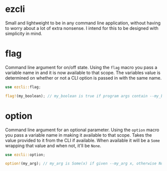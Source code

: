 # ezcli
Small and lightweight to be in any command line application, without having to worry
about a lot of extra nonsense. I intend for this to be designed with simplicity in mind.

# flag
Command line argument for on/off state. Using the `flag` macro you pass a variable
name in and it is now available to that scope. The variables value is determined
on whether or not a CLI option is passed in with the same name.
```rust
use ezcli::flag;

flag!(my_boolean); // my_boolean is true if program args contain --my_boolean
```

# option
Command line argument for an optional parameter. Using the `option` macro you pass
a variable name in making it available to that scope. Takes the value provided to
it from the CLI if available. When available it will be a `Some` wrapping that value and
when not, it'll be `None`.
```rust
use ezcli::option;

option!(my_arg); // my_arg is Some(x) if given --my_arg x, otherwise None 
```
